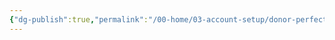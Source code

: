 ```yaml
---
{"dg-publish":true,"permalink":"/00-home/03-account-setup/donor-perfect/us/post-setup-tasks/"}
---
```


